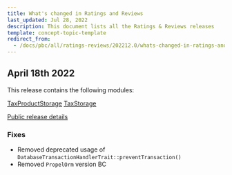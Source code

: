 ```yaml
---
title: What's changed in Ratings and Reviews
last_updated: Jul 28, 2022
description: This document lists all the Ratings & Reviews releases
template: concept-topic-template
redirect_from:
  - /docs/pbc/all/ratings-reviews/202212.0/whats-changed-in-ratings-and-reviews.html
---
```


## April 18th 2022

This release contains the following modules:

[TaxProductStorage](https://github.com/spryker/tax-product-storage/releases/tag/1.2.0)
[TaxStorage](https://github.com/spryker/tax-storage/releases/tag/1.3.0)


[Public release details](https://api.release.spryker.com/release-group/2084)

### Fixes

* Removed deprecated usage of `DatabaseTransactionHandlerTrait::preventTransaction()`
* Removed `PropelOrm` version BC
